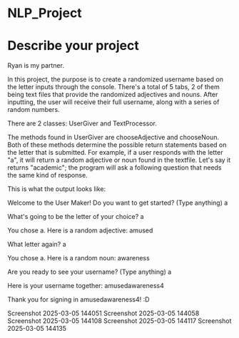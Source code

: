 # NLP_Project

# Describe your project
Ryan is my partner.

In this project, the purpose is to create a randomized username based on the letter inputs through the console. There's a total of 5 tabs, 2 of them being text files that provide the randomized adjectives and nouns. After inputting, the user will receive their full username, along with a series of random numbers.

There are 2 classes: UserGiver and TextProcessor.

The methods found in UserGiver are chooseAdjective and chooseNoun. Both of these methods determine the possible return statements based on the letter that is submitted. For example, if a user responds with the letter "a", it will return a random adjective or noun found in the textfile. Let's say it returns "academic"; the program will ask a following question that needs the same kind of response.

This is what the output looks like:

Welcome to the User Maker! Do you want to get started? (Type anything) a

What's going to be the letter of your choice? a

You chose a. Here is a random adjective: amused

What letter again? a

You chose a. Here is a random noun: awareness

Are you ready to see your username? (Type anything) a

Here is your username together: amusedawareness4

Thank you for signing in amusedawareness4! :D

Screenshot 2025-03-05 144051 Screenshot 2025-03-05 144058 Screenshot 2025-03-05 144108 Screenshot 2025-03-05 144117 Screenshot 2025-03-05 144135